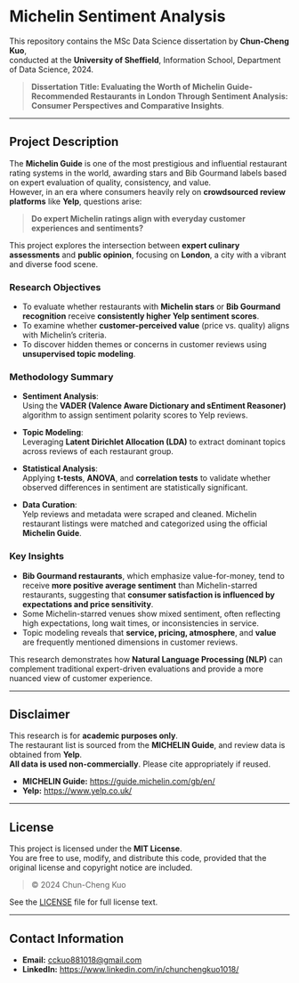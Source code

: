# Michelin Sentiment Analysis

This repository contains the MSc Data Science dissertation by **Chun-Cheng Kuo**,  
conducted at the **University of Sheffield**, Information School, Department of Data Science, 2024.

> **Dissertation Title: Evaluating the Worth of Michelin Guide-Recommended Restaurants in London Through Sentiment Analysis: Consumer Perspectives and Comparative Insights**.

---

## Project Description

The **Michelin Guide** is one of the most prestigious and influential restaurant rating systems in the world, awarding stars and Bib Gourmand labels based on expert evaluation of quality, consistency, and value.  
However, in an era where consumers heavily rely on **crowdsourced review platforms** like **Yelp**, questions arise:

> **Do expert Michelin ratings align with everyday customer experiences and sentiments?**

This project explores the intersection between **expert culinary assessments** and **public opinion**, focusing on **London**, a city with a vibrant and diverse food scene.

### Research Objectives

- To evaluate whether restaurants with **Michelin stars** or **Bib Gourmand recognition** receive **consistently higher Yelp sentiment scores**.
- To examine whether **customer-perceived value** (price vs. quality) aligns with Michelin’s criteria.
- To discover hidden themes or concerns in customer reviews using **unsupervised topic modeling**.

### Methodology Summary

- **Sentiment Analysis**:  
  Using the **VADER (Valence Aware Dictionary and sEntiment Reasoner)** algorithm to assign sentiment polarity scores to Yelp reviews.

- **Topic Modeling**:  
  Leveraging **Latent Dirichlet Allocation (LDA)** to extract dominant topics across reviews of each restaurant group.

- **Statistical Analysis**:  
  Applying **t-tests**, **ANOVA**, and **correlation tests** to validate whether observed differences in sentiment are statistically significant.

- **Data Curation**:  
  Yelp reviews and metadata were scraped and cleaned. Michelin restaurant listings were matched and categorized using the official **Michelin Guide**.

### Key Insights

- **Bib Gourmand restaurants**, which emphasize value-for-money, tend to receive **more positive average sentiment** than Michelin-starred restaurants, suggesting that **consumer satisfaction is influenced by expectations and price sensitivity**.
- Some Michelin-starred venues show mixed sentiment, often reflecting high expectations, long wait times, or inconsistencies in service.
- Topic modeling reveals that **service, pricing, atmosphere**, and **value** are frequently mentioned dimensions in customer reviews.

This research demonstrates how **Natural Language Processing (NLP)** can complement traditional expert-driven evaluations and provide a more nuanced view of customer experience.

---

## Disclaimer

This research is for **academic purposes only**.  
The restaurant list is sourced from the **MICHELIN Guide**, and review data is obtained from **Yelp**.  
**All data is used non-commercially**. Please cite appropriately if reused.

- **MICHELIN Guide:** https://guide.michelin.com/gb/en/
- **Yelp:** https://www.yelp.co.uk/

---

## License

This project is licensed under the **MIT License**.  
You are free to use, modify, and distribute this code, provided that the original license and copyright notice are included. 

> © 2024 Chun-Cheng Kuo

See the [LICENSE](./LICENSE) file for full license text.

---

## Contact Information

- **Email:** cckuo881018@gmail.com
- **LinkedIn:** https://www.linkedin.com/in/chunchengkuo1018/
